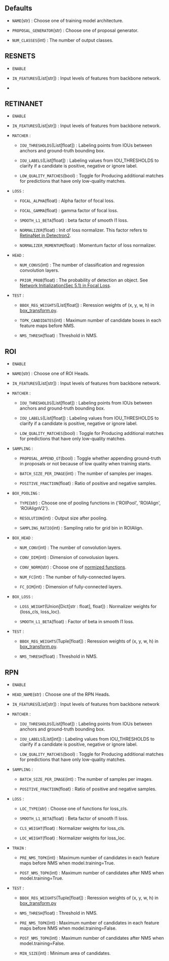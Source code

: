 ## Defaults

- `NAME`(str) : Choose one of training model architecture.

- `PROPOSAL_GENERATOR`(str) : Choose one of proposal generator.

- `NUM_CLASSES`(int) : The number of output classes.

## RESNETS

- `ENABLE`

- `IN_FEATURES`(List[str]) : Input levels of features from backbone network.
- 
## RETINANET

- `ENABLE`

- `IN_FEATURES`(List[str]) : Input levels of features from backbone network.

- `MATCHER` :

    - `IOU_THRESHOLDS`(List[float]) : Labeling points from IOUs between anchors and ground-truth bounding box.

    - `IOU_LABELS`(List[float]) : Labeling values from IOU_THRESHOLDS to clarify if a candidate is positive, negative or ignore label. 

    - `LOW_QUALITY_MATCHES`(bool) : Toggle for Producing additional matches for predictions that have only low-quality matches.

- `LOSS` :
    
    - `FOCAL_ALPHA`(float) : Alpha factor of focal loss.

    - `FOCAL_GAMMA`(float) : gamma factor of focal loss.

    - `SMOOTH_L1_BETA`(float) : beta factor of smooth l1 loss.

    - `NORMALIZER`(float) : Init of loss normalizer. This factor refers to [RetinaNet in Detectron2](https://github.com/facebookresearch/detectron2/blob/master/detectron2/modeling/meta_arch/retinanet.py).

    - `NORMALIZER_MOMENTUM`(float) : Momentum factor of loss normalizer.

- `HEAD` :
    
    - `NUM_CONVS`(int) : The number of classification and regression convolution layers.

    - `PRIOR_PROB`(float) : The probability of detection an object. See [Network Initialization(Sec 5.1) in Focal Loss](https://arxiv.org/abs/1708.02002).

- `TEST` :

    - `BBOX_REG_WEIGHTS`(List[float]) : Reression weights of (x, y, w, h) in [box_transform.py](../../../modeling/box_transform.py).

    - `TOPK_CANDIDATES`(int) : Maximum number of candidate boxes in each feature maps before NMS.

    - `NMS_THRESH`(float) : Threshold in NMS.

## ROI

- `ENABLE`

- `NAME`(str) : Choose one of ROI Heads.

- `IN_FEATURES`(List[str]) : Input levels of features from backbone network.

- `MATCHER` :

    - `IOU_THRESHOLDS`(List[float]) : Labeling points from IOUs between anchors and ground-truth bounding box.

    - `IOU_LABELS`(List[float]) : Labeling values from IOU_THRESHOLDS to clarify if a candidate is positive, negative or ignore label.

    - `LOW_QUALITY_MATCHES`(bool) : Toggle for Producing additional matches for predictions that have only low-quality matches.

- `SAMPLING` :

    - `PROPOSAL_APPEND_GT`(bool) : Toggle whether appending ground-truth in proposals or not because of low quality when training starts.

    - `BATCH_SIZE_PER_IMAGE`(int) : The number of samples per images.

    - `POSITIVE_FRACTION`(float) : Ratio of positive and negative samples.

- `BOX_POOLING` :

    - `TYPE`(str) : Choose one of pooling functions in {'ROIPool', 'ROIAlign', 'ROIAlignV2'}.

    - `RESOLUTION`(int) : Output size after pooling.

    - `SAMPLING_RATIO`(int) : Sampling ratio for grid bin in ROIAlign.

- `BOX_HEAD` :

    - `NUM_CONV`(int) : The number of convolution layers.

    - `CONV_DIM`(int) : Dimension of convolusion layers.

    - `CONV_NORM`(str) : Choose one of [normized functions](../../../modeling/layers/norm/__init__.py).

    - `NUM_FC`(int) : The number of fully-connected layers.

    - `FC_DIM`(int) : Dimension of fully-connected layers.

- `BOX_LOSS` :

    - `LOSS_WEIGHT`(Union[Dict[str : float], float]) : Normalizer weights for {loss_cls, loss_loc}.

    - `SMOOTH_L1_BETA`(float) : Factor of beta in smooth l1 loss.

- `TEST` :

    - `BBOX_REG_WEIGHTS`(Tuple[float]) : Reression weights of (x, y, w, h) in [box_transform.py](../../../modeling/box_transform.py).

    - `NMS_THRESH`(float) : Threshold in NMS.

<!-- TRAIN_ON_PRED_BOXES(bool : False)-->

## RPN

- `ENABLE`

- `HEAD_NAME`(str) : Choose one of the RPN Heads.

- `IN_FEATURES`(List[str]) : Input levels of features from backbone network

- `MATCHER` : 

    - `IOU_THRESHOLDS`(List[float]) : Labeling points from IOUs between anchors and ground-truth bounding box.

    - `IOU_LABELS`(List[int]) : Labeling values from IOU_THRESHOLDS to clarify if a candidate is positive, negative or ignore label.

    - `LOW_QUALITY_MATCHES`(bool) : Toggle for Producing additional matches for predictions that have only low-quality matches.

- `SAMPLING` : 

    - `BATCH_SIZE_PER_IMAGE`(int) : The number of samples per images.

    - `POSITIVE_FRACTION`(float) : Ratio of positive and negative samples.

- `LOSS` : 

    - `LOC_TYPE`(str) : Choose one of functions for loss_cls.

    - `SMOOTH_L1_BETA`(float) : Beta factor of smooth l1 loss.

    - `CLS_WEIGHT`(float) : Normalizer weights for loss_cls.

    - `LOC_WEIGHT`(float) : Normalizer weights for loss_loc.

- `TRAIN` : 

    - `PRE_NMS_TOPK`(int) : Maximum number of candidates in each feature maps before NMS when model.training=True.

    - `POST_NMS_TOPK`(int) : Maximum number of candidates after NMS when model.training=True.

- `TEST` : 

    - `BBOX_REG_WEIGHTS`(Tuple[float]) : Reression weights of (x, y, w, h) in [box_transform.py](../../../modeling/box_transform.py)

    - `NMS_THRESH`(float) : Threshold in NMS.

    - `PRE_NMS_TOPK`(int) : Maximum number of candidates in each feature maps before NMS when model.training=False.

    - `POST_NMS_TOPK`(int) : Maximum number of candidates after NMS when model.training=False.

    - `MIN_SIZE`(int) : Minimum area of candidates.


<!--_RPN.BOUNDARY_THRESH = -1-->

    